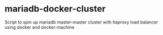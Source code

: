 # mariadb-docker-cluster
Script to spin up mariadb master-master cluster with haproxy load balancer using docker and docker-machine
